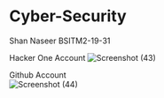 # Cyber-Security
Shan Naseer BSITM2-19-31

Hacker One Account 
![Screenshot (43)](https://user-images.githubusercontent.com/102585030/191884747-2d2d904a-214b-457d-86b0-e996c99afd35.png)

Github Account\
![Screenshot (44)](https://user-images.githubusercontent.com/102585030/191884825-c5bbab7f-7f79-4206-99d2-43efda7db629.png)
